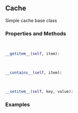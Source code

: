 ## <a id="McUtils.McUtils.Scaffolding.Caches.Cache">Cache</a>
Simple cache base class

### Properties and Methods
<a id="McUtils.McUtils.Scaffolding.Caches.Cache.__getitem__" class="docs-object-method">&nbsp;</a>
```python
__getitem__(self, item): 
```

<a id="McUtils.McUtils.Scaffolding.Caches.Cache.__contains__" class="docs-object-method">&nbsp;</a>
```python
__contains__(self, item): 
```

<a id="McUtils.McUtils.Scaffolding.Caches.Cache.__setitem__" class="docs-object-method">&nbsp;</a>
```python
__setitem__(self, key, value): 
```

### Examples
